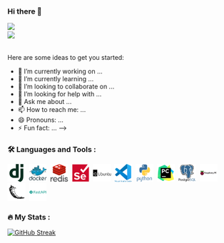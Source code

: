 ### Hi there 👋

<img src="https://s12.gifyu.com/images/SckGo.gif"/>

<div>
  <a href="https://t.me/yubadurgov">
    <img src="https://img.shields.io/badge/my telegram-blue?logo=telegram&logoColor=white&style=for-the-badge"/><br>
    <img src="https://komarev.com/ghpvc/?username=Yusup-Badurgov&style=flat-square&color=blue" alt=""/>
  </a>
</div>

Here are some ideas to get you started:

- 🔭 I’m currently working on ...
- 🌱 I’m currently learning ...
- 👯 I’m looking to collaborate on ...
- 🤔 I’m looking for help with ...
- 💬 Ask me about ...
- 📫 How to reach me: ...
- 😄 Pronouns: ...
- ⚡ Fun fact: ...
-->

### 🛠️ Languages and Tools :

<div>
  <img src="https://github.com/devicons/devicon/blob/master/icons/django/django-plain.svg" title="Django" alt="Django" width="40" height="40"/>&nbsp;
  <img src="https://github.com/devicons/devicon/blob/master/icons/docker/docker-original-wordmark.svg" title="Docker" alt="Docker" width="40" heigth="40"/>&nbsp;
  <img src="https://github.com/devicons/devicon/blob/master/icons/redis/redis-original-wordmark.svg" title="Redis" alt="Redis" width="40" heigth="40"/>&nbsp;
  <img src="https://github.com/devicons/devicon/blob/master/icons/selenium/selenium-original.svg" title="Selenium" alt="Selenium" width="40" heigth="40"/>&nbsp;
  <img src="https://github.com/devicons/devicon/blob/master/icons/ubuntu/ubuntu-plain-wordmark.svg" title="Ubuntu" alt="Ubuntu" width="40" heigth="40"/>&nbsp;
  <img src="https://github.com/devicons/devicon/blob/master/icons/vscode/vscode-original-wordmark.svg" title="VSCode" alt="VSCode" width="40" heigth="40"/>&nbsp;
  <img src="https://github.com/devicons/devicon/blob/master/icons/python/python-original-wordmark.svg" title="Python" alt="Python" width="40" heigth="40"/>&nbsp;
  <img src="https://github.com/devicons/devicon/blob/master/icons/pycharm/pycharm-original.svg" title="PyCharm" alt="PyCharm" width="40" heigth="40"/>&nbsp;
  <img src="https://github.com/devicons/devicon/blob/master/icons/postgresql/postgresql-original-wordmark.svg" title="PostgreSQL" alt="PostgrSQL" width="40" heigth="40"/>&nbsp;
  <img src="https://github.com/devicons/devicon/blob/master/icons/raspberrypi/raspberrypi-original-wordmark.svg" title="RaspberryPi" alt="RaspberryPi" width="40" heigth="40"/>&nbsp;
  <img src="https://github.com/devicons/devicon/blob/master/icons/flask/flask-original.svg" title="Flask" alt="Flask" width="40" heigth="40"/>&nbsp;
  <img src="https://github.com/devicons/devicon/blob/master/icons/fastapi/fastapi-original-wordmark.svg" title="FastAPI" alt="FastAPI" width="40" heigth="40"/>&nbsp;
</div>


### 🔥 My Stats :

[![GitHub Streak](http://github-readme-streak-stats.herokuapp.com?user=SergeyL-1979&theme=dark&locale=ru&date_format=j%20M%5B%20Y%5D)](https://git.io/streak-stats)


